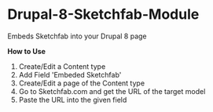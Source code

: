 # Drupal-8-Sketchfab-Module
Embeds Sketchfab into your Drupal 8 page

**How to Use**
1. Create/Edit a Content type
2. Add Field 'Embeded Sketchfab'
3. Create/Edit a page of the Content type
4. Go to Sketchfab.com and get the URL of the target model
5. Paste the URL into the given field
